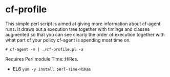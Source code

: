 cf-profile
==========
This simple perl script is aimed at giving more information about cf-agent runs. It draws out a execution tree
together with timings and classes augmented so that you can see clearly the order of execution together with what
part of your policy cf-agent is spending most time on.

```shell
# cf-agent -v | ./cf-profile.pl -a
```

Requires Perl module Time::HiRes.
- EL6 `yum -y install perl-Time-HiRes`
